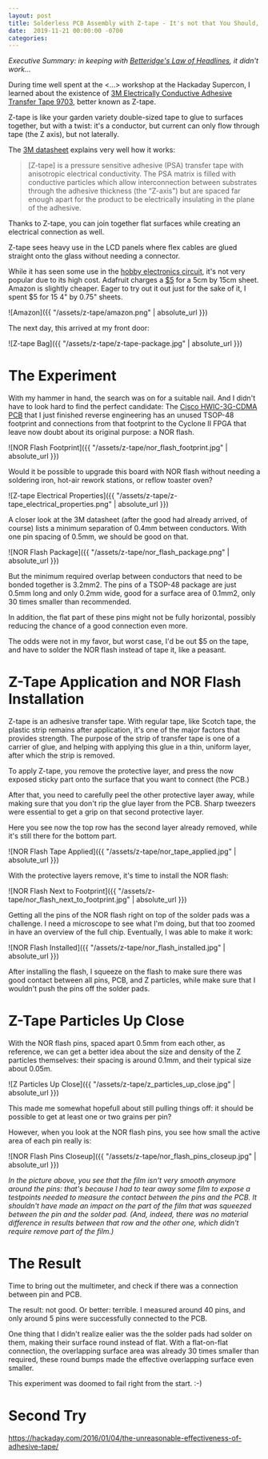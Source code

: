 ```yaml
---
layout: post
title: Solderless PCB Assembly with Z-tape - It's not that You Should, but Maybe You Could?
date:  2019-11-21 00:00:00 -0700
categories:
---
```



*Executive Summary: in keeping with [Betteridge's Law of Headlines](https://en.wikipedia.org/wiki/Betteridge's_law_of_headlines),
it didn't work...*

During time well spent at the <...> workshop at the Hackaday Supercon, I learned about the existence of 
[3M Electrically Conductive Adhesive Transfer Tape 9703](https://www.3m.com/3M/en_US/company-us/search/?Ntt=9703), better
known as Z-tape.

Z-tape is like your garden variety double-sized tape to glue to surfaces together, but with a twist: it's a conductor, 
but current can only flow through tape (the Z axis), but not laterally. 

The [3M datasheet](https://multimedia.3m.com/mws/media/66235O/3m-electrically-conductive-adhesive-transfer-tape-9703.pdf) 
explains very well how it works: 

> [Z-tape] is a pressure sensitive adhesive (PSA) transfer tape with anisotropic electrical conductivity. The PSA matrix
> is filled with conductive particles which allow interconnection between substrates through the adhesive thickness 
> (the “Z-axis”) but are spaced far enough apart for the product to be electrically insulating in the plane of the adhesive.

Thanks to Z-tape, you can join together flat surfaces while creating an electrical connection as well. 

Z-tape sees heavy use in the LCD panels where flex cables are glued straight onto the glass without needing a connector.

While it has seen some use in the [hobby electronics circuit](https://chibitronics.com/), it's not very popular due to its 
high cost. Adafruit charges a [$5](https://www.adafruit.com/product/1656) for a 5cm by 15cm sheet. Amazon is slightly
cheaper. Eager to try out it out just for the sake of it, I spent $5 for 15 4" by 0.75" sheets.

![Amazon]({{ "/assets/z-tape/amazon.png" | absolute_url }})

The next day, this arrived at my front door: 

![Z-tape Bag]({{ "/assets/z-tape/z-tape-package.jpg" | absolute_url }})

# The Experiment


With my hammer in hand, the search was on for a suitable nail. And I didn't have to look hard to find the perfect candidate: 
The [Cisco HWIC-3G-CDMA PCB](/2019/11/10/Cisco-HWIC-3G-CDMA.html) that I just finished reverse engineering has an unused 
TSOP-48 footprint and connections from that footprint to the Cyclone II FPGA that leave now doubt about its original 
purpose: a NOR flash.

![NOR Flash Footprint]({{ "/assets/z-tape/nor_flash_footprint.jpg" | absolute_url }})

Would it be possible to upgrade this board with NOR flash without needing a soldering iron, hot-air rework stations, or reflow 
toaster oven?

![Z-tape Electrical Properties]({{ "/assets/z-tape/z-tape_electrical_properties.png" | absolute_url }})

A closer look at the 3M datasheet (after the good had already arrived, of course) lists a minimum separation of 0.4mm 
between conductors. With one pin spacing of 0.5mm, we should be good on that. 

![NOR Flash Package]({{ "/assets/z-tape/nor_flash_package.png" | absolute_url }})

But the minimum required overlap between conductors that need to be bonded together is 3.2mm2. The pins of a TSOP-48 package are
just 0.5mm long and only 0.2mm wide, good for a surface area of 0.1mm2, only 30 times smaller than recommended. 

In addition, the flat part of these pins might not be fully horizontal, possibly reducing the chance of a good connection 
even more.

The odds were not in my favor, but worst case, I'd be out $5 on the tape, and have to solder the NOR flash instead of tape it, 
like a peasant.

# Z-Tape Application and NOR Flash Installation

Z-tape is an adhesive transfer tape. With regular tape, like Scotch tape, the plastic strip remains after application, it's
one of the major factors that provides strength. The purpose of the strip of transfer tape is one of a carrier of glue, and
helping with applying this glue in a thin, uniform layer, after which the strip is removed.

To apply Z-tape, you remove the protective layer, and press the now exposed sticky part onto the surface that you want
to connect (the PCB.)

After that, you need to carefully peel the other protective layer away, while making sure that you don't rip the glue layer
from the PCB. Sharp tweezers were essential to get a grip on that second protective layer.

Here you see now the top row has the second layer already removed, while it's still there for the bottom part.

![NOR Flash Tape Applied]({{ "/assets/z-tape/nor_tape_applied.jpg" | absolute_url }})

With the protective layers remove, it's time to install the NOR flash:

![NOR Flash Next to Footprint]({{ "/assets/z-tape/nor_flash_next_to_footprint.jpg" | absolute_url }})

Getting all the pins of the NOR flash right on top of the solder pads was a challenge. I need a microscope to see what
I'm doing, but that too zoomed in have an overview of the full chip. Eventually, I was able to make it work:

![NOR Flash Installed]({{ "/assets/z-tape/nor_flash_installed.jpg" | absolute_url }})

After installing the flash, I squeeze on the flash to make sure there was good contact between all pins, PCB, and
Z particles, while make sure that I wouldn't push the pins off the solder pads.

# Z-Tape Particles Up Close

With the NOR flash pins, spaced apart 0.5mm from each other, as reference, we can get a better idea about the size and
density of the Z particles themselves: their spacing is around 0.1mm, and their typical size about 0.05m.

![Z Particles Up Close]({{ "/assets/z-tape/z_particles_up_close.jpg" | absolute_url }})

This made me somewhat hopefull about still pulling things off: it should be possible to get at least one or two grains
per pin?

However, when you look at the NOR flash pins, you see how small the active area of each pin really is:

![NOR Flash Pins Closeup]({{ "/assets/z-tape/nor_flash_pins_closeup.jpg" | absolute_url }})

*In the picture above, you see that the film isn't very smooth anymore around the pins: that's because I had to tear away
some film to expose a testpoints needed to measure the contact between the pins and the PCB. It shouldn't have made an impact
on the part of the film that was squeezed between the pin and the solder pad. (And, indeed, there was no material difference
in results between that row and the other one, which didn't require remove part of the film.)*

# The Result

Time to bring out the multimeter, and check if there was a connection between pin and PCB.

The result: not good. Or better: terrible. I measured around 40 pins, and only around 5 pins were successfully connected
to the PCB.

One thing that I didn't realize ealier was the the solder pads had solder on them, making their surface round instead of flat.
With a flat-on-flat connection, the overlapping surface area was already 30 times smaller than required, these round
bumps made the effective overlapping surface even smaller.

This experiment was doomed to fail right from the start. :-)

# Second Try




https://hackaday.com/2016/01/04/the-unreasonable-effectiveness-of-adhesive-tape/
